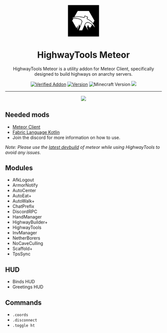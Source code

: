 <div align="center">
  <!-- Logo and Title -->
  <img src="/src/main/resources/assets/highwaytools/icon.png" alt="logo" width="20%"/>
  <h1>HighwayTools Meteor</h1>
  <p>HighwayTools Meteor is a utility addon for Meteor Client, specifically designed to build highways on anarchy servers.</p>
  
  <!-- Fancy badges -->
  <a href="https://anticope.ml/pages/MeteorAddons.html"><img src="https://img.shields.io/badge/Verified%20Addon-Yes-blueviolet" alt="Verified Addon"></a>
  <a href="https://github.com/RedCarlos26/highwaytools-meteor/releases"><img src="https://img.shields.io/badge/Version-v2.1-blueviolet" alt="Version"></a>
  <img src="https://img.shields.io/badge/Minecraft%20Version-1.19.2-blueviolet" alt="Minecraft Version">
  <img src="https://img.shields.io/github/downloads/RedCarlos26/highwaytools-meteor/total?color=blueviolet&label=Downloads">
</div>

<hr />

<div align="center">
  <p href="https://discord.gg/a4jkKGJNdJ"><img src="https://invidget.switchblade.xyz/a4jkKGJNdJ"></p>
</div>

## Needed mods
- [Meteor Client](https://meteorclient.com/)
- [Fabric Language Kotlin](https://www.curseforge.com/minecraft/mc-mods/fabric-language-kotlin)
- Join the discord for more information on how to use.

*Note: Please use the [latest devbuild](https://meteorclient.com/download?devBuild=latest) of meteor while using HighwayTools to avoid any issues.*

## Modules
- AfkLogout
- ArmorNotify
- AutoCenter
- AutoEat+
- AutoWalk+
- ChatPrefix
- DiscordRPC
- HandManager
- HighwayBuilder+
- HighwayTools
- InvManager
- NetherBorers
- NoCaveCulling
- Scaffold+
- TpsSync

## HUD
- Binds HUD
- Greetings HUD

## Commands
- `.coords`
- `.disconnect`
- `.toggle ht`

